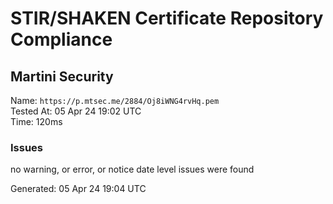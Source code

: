 # STIR/SHAKEN Certificate Repository Compliance

## Martini Security

Name: `https://p.mtsec.me/2884/Oj8iWNG4rvHq.pem`\
Tested At: 05 Apr 24 19:02 UTC\
Time: 120ms

### Issues

no warning, or error, or notice date level issues were found

Generated: 05 Apr 24 19:04 UTC
